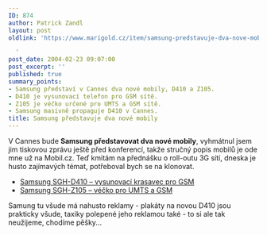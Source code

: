 ```yaml
---
ID: 874
author: Patrick Zandl
layout: post
oldlink: 'https://www.marigold.cz/item/samsung-predstavuje-dva-nove-mobily

  '
post_date: 2004-02-23 09:07:00
post_excerpt: ''
published: true
summary_points:
- Samsung představí v Cannes dva nové mobily, D410 a Z105.
- D410 je vysunovací telefon pro GSM sítě.
- Z105 je véčko určené pro UMTS a GSM sítě.
- Samsung masivně propaguje D410 v Cannes.
title: Samsung představuje dva nové mobily
---
```


<p>
V Cannes bude <STRONG>Samsung představovat dva nové mobily</STRONG>, vyhmátnul jsem jim tiskovou zprávu ještě před konferencí, takže stručný popis mobilů je ode mne už na Mobil.cz. Teď kmitám na přednášku o roll-outu 3G sítí, dneska je husto zajímavých témat, potřeboval bych se na klonovat.</p>

<UL>
<LI><A href="http://mobil.idnes.cz/aktuality/vystavy/cannes2004/samsungd410040223.html" target=_blank>Samsung SGH-D410 &#8211; vysunovací krasavec pro GSM</A></LI>
<LI><A href="http://mobil.idnes.cz/aktuality/vystavy/cannes2004/samsung040223.html" target=_blank>Samsung SGH-Z105 &#8211; véčko pro UMTS a GSM</A></LI></UL>
<p>
Samung tu všude má nahusto reklamy - plakáty na novou D410 jsou prakticky všude, taxiky polepené jeho reklamou také - to si ale tak neužijeme, chodíme pěšky...</p>